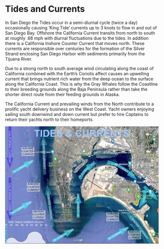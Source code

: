 # Tides and Currents

In San Diego the Tides occur in a semi-diurnal cycle (twice a day) occasionally causing ‘King Tide’ currents up to 3 knots to flow in and out of San Diego Bay. Offshore the California Current transits from north to south at roughly .68 mph with diurnal fluctuations due to the tides. In addition there is a California Inshore Counter Current that moves north. These currents are responsible over centuries for the formation of the Silver Strand enclosing San Diego Harbor with sediments primarily from the Tijuana River.

Due to a strong north to south average wind circulating along the coast of California combined with the Earth’s Coriolis affect causes an upwelling current that brings nutrient rich water from the deep ocean to the surface along the California Coast. This is why the Gray Whales follow the Coastline to their breeding grounds along the Baja Peninsula rather than take the shorter direct route from their feeding grounds in Alaska.

The California Current and prevailing winds from the North contribute to a prolific yacht delivery business on the West Coast. Yacht owners enjoying sailing south downwind and down current but prefer to hire Captains to return their yachts north to their homeports.

![tides and currents](images/tides_and_currents.png)
